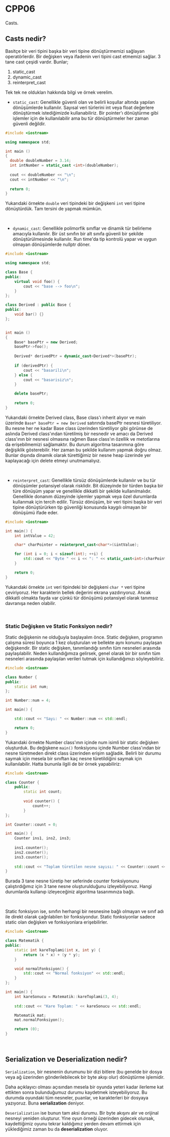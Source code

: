 # **CPP06** 

Casts.

## Casts nedir?

Basitçe bir veri tipini başka bir veri tipine dönüştürmemizi sağlayan operatörlerdir. Bir değişken veya ifadenin veri tipini cast etmemizi sağlar. 3 tane cast çeşidi vardır. Bunlar;
1. static_cast
2. dynamic_cast
3. reinterpret_cast

Tek tek ne oldukları hakkında bilgi ve örnek verelim.
- `static_cast`: Genellikle güvenli olan ve belirli koşullar altında yapılan dönüşümlerde kullanılır. Sayısal veri türlerini int veya float değerlere dönüştürmek istediğimizde kullanabiliriz. Bir pointer'ı dönüştürme gibi işlemler için de kullanılabilir ama bu tür dönüştürmeler her zaman güvenli değildir.

```cpp
#include <iostream>

using namespace std;

int main ()
{
  double doubleNumber = 3.14;
  int intNumber = static_cast <int>(doubleNumber);
  
  cout << doubleNumber << "\n";
  cout << intNumber << "\n";
  
  return 0;
}
```

Yukarıdaki örnekte `double` veri tipindeki bir değişkeni `int` veri tipine dönüştürdük. Tam tersini de yapmak mümkün.


<br />


- `dynamic_cast`: Genellikle polimorfik sınıflar ve dinamik tür belirleme amacıyla kullanılır. Bir üst sınıfın bir alt sınıfa güvenli bir şekilde dönüştürülmesinde kullanılır. Run time'da tip kontrolü yapar ve uygun olmayan dönüşümlerde nullptr döner.

```cpp
#include <iostream>

using namespace std;

class Base {
public:
    virtual void foo() {
        cout << "base --> foo\n";
    }
};

class Derived : public Base {
public:
    void bar() {}
};


int main ()
{
    Base* basePtr = new Derived;
    basePtr->foo();
    
    Derived* derivedPtr = dynamic_cast<Derived*>(basePtr);
    
    if (derivedPtr) {
        cout << "basarili\n";
    } else {
        cout << "basarisiz\n";
    }

    delete basePtr;
      
    return 0;
}
```

Yukarıdaki örnekte Derived class, Base class'ı inherit alıyor ve main üzerinde `Base* basePtr = new Derived` satırında basePtr nesnesi türetiliyor. Bu nesne her ne kadar Base class üzerinden türetiliyor gibi görünse de aslında Derived class'ından türetilmiş bir nesnedir ve amacı da Derived class'ının bir nesnesi olmasına rağmen Base class'ın özellik ve metotlarına da erişebilmemizi sağlamaktır. Bu durum algoritma tasarımına göre değişiklik gösterebilir. Her zaman bu şekilde kullanım yapmak doğru olmaz. Bunlar dışında dinamik olarak türettiğimiz bir nesne heap üzerinde yer kaplayacağı için delete etmeyi unutmamalıyız.


<br />


- `reinterpret_cast`: Genellikle türsüz dönüşümlerde kullanılır ve bu tür dönüşümler potansiyel olarak risklidir. Bit düzeyinde bir türden başka bir türe dönüşüm yapar ve genellikle dikkatli bir şekilde kullanılmalıdır.
Genellikle donanım düzeyinde işlemler yapmak veya özel durumlarda kullanmak için tercih edilir. Türsüz dönüşüm, bir veri tipini başka bir veri tipine dönüştürürken tip güvenliği konusunda kaygılı olmayan bir dönüşümü ifade eder.

```cpp
#include <iostream>

int main() {
    int intValue = 42;

    char* charPointer = reinterpret_cast<char*>(&intValue);

    for (int i = 0; i < sizeof(int); ++i) {
        std::cout << "Byte " << i << ": " << static_cast<int>(charPointer[i]) << std::endl;
    }

    return 0;
}
```

Yukarıdaki örnekte `int` veri tipindeki bir değişkeni `char *` veri tipine çeviriyoruz. Her karakterin bellek değerini ekrana yazdırıyoruz. Ancak dikkatli olmakta fayda var çünkü tür dönüşümü potansiyel olarak tanımsız davranışa neden olabilir.


<br />


### Static Değişken ve Static Fonksiyon nedir?

Static değişkenin ne olduğuyla başlayalım önce. Static değişken, programın çalışma süresi boyunca 1 kez oluşturulan ve bellekte aynı konumu paylaşan değişkendir. Bir static değişken, tanımlandığı sınıfın tüm nesneleri arasında paylaşılabilir. Neden kullandığımıza gelirsek, genel olarak bir bir sınıfın tüm nesneleri arasında paylaşılan verileri tutmak için kullandığımızı söyleyebiliriz.

```cpp
#include <iostream>

class Number {
public:
    static int num;
};

int Number::num = 4;

int main() {

    std::cout << "Sayı: " << Number::num << std::endl;

    return 0;
}
```

Yukarıdaki örnekte Number class'ının içinde num isimli bir static değişken oluşturduk. Bu değişkene `main()` fonksiyonu içinde Number class'ından bir nesne türetmeden direkt class üzerinden erişim sağladık. Belirli bir durumu saymak için mesela bir sınıftan kaç nesne türetildiğini saymak için kullanılabilir. Hatta bununla ilgili de bir örnek yapabiliriz:

```cpp
#include <iostream>

class Counter {
    public:
        static int count;
        
        void counter() {
            count++;
        }
};

int Counter::count = 0;

int main() {
    Counter ins1, ins2, ins3;
    
    ins1.counter();
    ins2.counter();
    ins3.counter();
    
    std::cout << "Toplam türetilen nesne sayısı: " << Counter::count << std::endl;
}
```

Burada 3 tane nesne türetip her seferinde counter fonksiyonunu çalıştırdığımız için 3 tane nesne oluşturulduğunu izleyebiliyoruz. Hangi durumlarda kullanıp izleyeceğiniz algoritma tasarımınıza bağlı.


<br />


Static fonksiyon ise, sınıfın herhangi bir nesnesine bağlı olmayan ve sınıf adı ile direkt olarak çağrılabilen bir fonksiyondur. Static fonksiyonlar sadece static olan değişken ve fonksiyonlara erişebilirler. 

```cpp
#include <iostream>

class Matematik {
public:
    static int kareToplami(int x, int y) {
        return (x * x) + (y * y);
    }

    void normalFonksiyon() {
        std::cout << "Normal fonksiyon" << std::endl;
    }
};

int main() {
    int kareSonucu = Matematik::kareToplami(3, 4);
    
    std::cout << "Kare Toplam: " << kareSonucu << std::endl;

    Matematik mat;
    mat.normalFonksiyon();

    return (0);
}
```


<br />


## Serialization ve Deserialization nedir?

`Serialization`, bir nesnenin durumunu bir dizi bitlere (bu genelde bir dosya veya ağ üzerinden gönderilebilecek bir byte akışı olur) dönüştürme işlemidir.

Daha açıklayıcı olması açısından mesela bir oyunda yeteri kadar ilerleme kat ettikten sonra bulunduğumuz durumu kaydetmek isteyebiliyoruz. Bu durumda oyundaki tüm nesneler, puanlar, ve karakterleri bir dosyaya yazıyoruz. Buna **serialization** deniyor.

`Deserialization` ise bunun tam aksi durumu. Bir byte akışını alır ve orijinal nesneyi yeniden oluşturur. Yine oyun örneği üzerinden gidecek olursak, kaydettiğimiz oyunu tekrar kaldığımız yerden devam ettirmek için yüklediğimiz zaman bu da **deserialization** oluyor.

